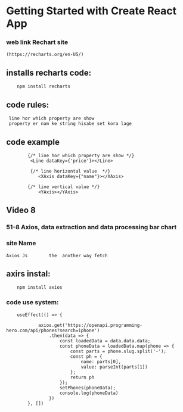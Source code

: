 # Getting Started with Create React App

### web link Rechart site

    (https://recharts.org/en-US/)

## installs recharts code:

        npm install recharts

## code rules: 

     line hor which property are show
     property er nam ke string hisabe set kora lage 

## code example

            {/* line hor which property are show */}
             <Line dataKey={'price'}></Line>

             {/* line horizontal value  */}
                <XAxis dataKey={"name"}></XAxis>

            {/* line vertical value */}
                <YAxis></YAxis>





## Video 8
###     51-8 Axios, data extraction and data processing bar chart

### site Name 
    Axios Js        the  another way fetch

## axirs instal:

        npm install axios


### code use system:

        useEffect(() => {

                axios.get('https://openapi.programming-hero.com/api/phones?search=iphone')
                    .then(data => {
                        const loadedData = data.data.data;
                        const phoneData = loadedData.map(phone => {
                            const parts = phone.slug.split('-');
                            const ph = {
                                name: parts[0],
                                value: parseInt(parts[1])
                            };
                            return ph
                        });
                        setPhones(phoneData);
                        console.log(phoneData)
                    })
            }, [])
        

